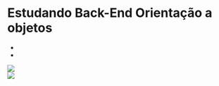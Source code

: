 # Estudando Back-End Orientação a objetos
<div>
<ul>
    <li Liguagem usada PHP>
    <li Exercicio do Modulo "Introdução a orientação a objetos da alura" >
  </ul>
</div>
<div style="display: inline_block">
<img src="https://cdn.jsdelivr.net/gh/devicons/devicon/icons/php/php-original.svg" />
</div>
<div>
<a href=linkedin.com/in/samueltdrodrigues><img src="https://img.shields.io/badge/LinkedIn-0077B5?style=for-the-badge&logo=linkedin&logoColor=white"></a>
</div>

